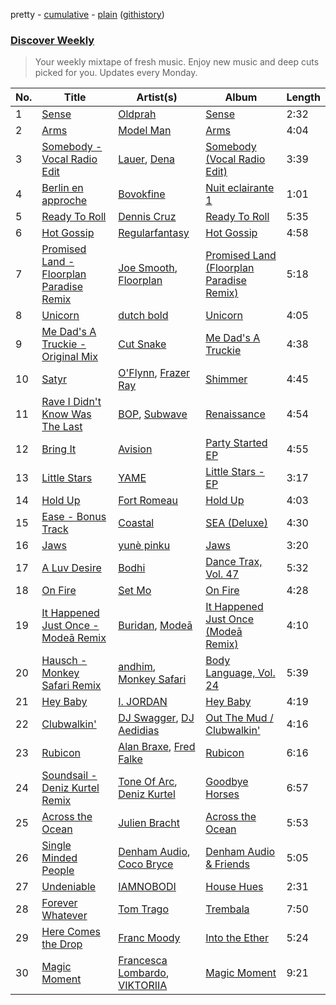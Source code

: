 pretty - [cumulative](/playlists/cumulative/Discover%20Weekly.md) - [plain](/playlists/plain/37i9dQZEVXcERLiUqU2pJX) ([githistory](https://github.githistory.xyz/vitokorn/spotify-playlist-archive/blob/master/playlists/plain/37i9dQZEVXcERLiUqU2pJX))

### [Discover Weekly](https://open.spotify.com/playlist/37i9dQZEVXcERLiUqU2pJX)

> Your weekly mixtape of fresh music. Enjoy new music and deep cuts picked for you. Updates every Monday.

| No. | Title | Artist(s) | Album | Length |
|---|---|---|---|---|
| 1 | [Sense](https://open.spotify.com/track/42378TebpDvNd7YIl4aL2b) | [Oldprah](https://open.spotify.com/artist/0p34IIqCQIqoy2MNGQHxoL) | [Sense](https://open.spotify.com/album/6xlzAtb4MwYXtQR2arxJJC) | 2:32 |
| 2 | [Arms](https://open.spotify.com/track/4NSe5EhRScbUpixWwojp7o) | [Model Man](https://open.spotify.com/artist/2T5NLCuN31j79zbxZ2XCSA) | [Arms](https://open.spotify.com/album/3tIcgx98A4fcBEwvIoH7EQ) | 4:04 |
| 3 | [Somebody - Vocal Radio Edit](https://open.spotify.com/track/1Y3eHk3vwXJCmJDVJUVrXt) | [Lauer](https://open.spotify.com/artist/36rey1TxHa81Az8CqZpsJ4), [Dena](https://open.spotify.com/artist/3qQ6mF4KyHTuOLcZjunAD4) | [Somebody (Vocal Radio Edit)](https://open.spotify.com/album/3Y3xJEgwbBa9uITOFqK4TL) | 3:39 |
| 4 | [Berlin en approche](https://open.spotify.com/track/42YlF2ny4tLPC32ETp422n) | [Bovokfine](https://open.spotify.com/artist/3PtVlQcU0HTGMaJGAyM4G8) | [Nuit eclairante 1](https://open.spotify.com/album/7r41xHgt52OgpXrgJcBJi5) | 1:01 |
| 5 | [Ready To Roll](https://open.spotify.com/track/4iuiFb9jw1mykbY8TcoCmF) | [Dennis Cruz](https://open.spotify.com/artist/27mWOSZjlpmtoqsRjRwQyu) | [Ready To Roll](https://open.spotify.com/album/1WMfD1ahZbc4vXyUZ8s8VM) | 5:35 |
| 6 | [Hot Gossip](https://open.spotify.com/track/0nLFQcS7W3DDTUbd3hPBbX) | [Regularfantasy](https://open.spotify.com/artist/4X8qmnrVs1wkdsccBjik8z) | [Hot Gossip](https://open.spotify.com/album/6h3cw89sDkn7wFaFyjDfPO) | 4:58 |
| 7 | [Promised Land - Floorplan Paradise Remix](https://open.spotify.com/track/3uMtr7M6QgQWFshaS5Vvmh) | [Joe Smooth](https://open.spotify.com/artist/4BIamAD25vwYldaOWTEsXd), [Floorplan](https://open.spotify.com/artist/0RBnTX5xoVa1bDYt9Qbies) | [Promised Land (Floorplan Paradise Remix)](https://open.spotify.com/album/03xiz3SoPRzgsbELSc9JAF) | 5:18 |
| 8 | [Unicorn](https://open.spotify.com/track/4bqJUkyvL2vK3owIGYWCTH) | [dutch bold](https://open.spotify.com/artist/6W5rK56XPaGFfCv4u0onIc) | [Unicorn](https://open.spotify.com/album/77c4gByAxm1vpHSGoIaBWF) | 4:05 |
| 9 | [Me Dad's A Truckie - Original Mix](https://open.spotify.com/track/6Viqdg3lxYehvGLHzvbx0v) | [Cut Snake](https://open.spotify.com/artist/5z7jsdhxqvsOxzZxfVF236) | [Me Dad's A Truckie](https://open.spotify.com/album/2X0s6gF2PDls3DZS6NXxXf) | 4:38 |
| 10 | [Satyr](https://open.spotify.com/track/46eN6AYeRe0Ccln9kSGZmI) | [O'Flynn](https://open.spotify.com/artist/7LTSTQkL7iK7zndjFQgHQo), [Frazer Ray](https://open.spotify.com/artist/7Ic9xxxoKy4EZFqLEXI2hK) | [Shimmer](https://open.spotify.com/album/5J9PhCTsvguuCAEMnxlagY) | 4:45 |
| 11 | [Rave I Didn't Know Was The Last](https://open.spotify.com/track/77Pv1dMsSx2soqiemM6SOq) | [BOP](https://open.spotify.com/artist/02ZCVD3nqfqNId8lvpvCBb), [Subwave](https://open.spotify.com/artist/19UDaks6aMVPdEp8qhO4T9) | [Renaissance](https://open.spotify.com/album/0YsTLgX6gWgmJux1Sk97D8) | 4:54 |
| 12 | [Bring It](https://open.spotify.com/track/2mq0FaNl0kNzAaUuXyAVa9) | [Avision](https://open.spotify.com/artist/25L7U77b5R5fO5pRjDP1Cj) | [Party Started EP](https://open.spotify.com/album/18ak9xTYJnYlD4TE96C9RF) | 4:55 |
| 13 | [Little Stars](https://open.spotify.com/track/0ji8MT1RUHDvDeu93RUxwC) | [YAME](https://open.spotify.com/artist/21pXVnPnafVqqIFAaUb7XW) | [Little Stars - EP](https://open.spotify.com/album/124BIjnTNWp3zZelTz2L4a) | 3:17 |
| 14 | [Hold Up](https://open.spotify.com/track/7v44o3tyblVCSuxkYLikqo) | [Fort Romeau](https://open.spotify.com/artist/5MKqWyqq5CStK7AhkTvzQF) | [Hold Up](https://open.spotify.com/album/16GGgdCTPeOEkI5XlcBdI1) | 4:03 |
| 15 | [Ease - Bonus Track](https://open.spotify.com/track/1t1LqngdwuvxyZlGhBjlYm) | [Coastal](https://open.spotify.com/artist/54Eehq7Ls4ZXE8pdTTPClj) | [SEA (Deluxe)](https://open.spotify.com/album/0LROtv00YrQqjaYL431GcO) | 4:30 |
| 16 | [Jaws](https://open.spotify.com/track/17TCTYGxieVPS1TBTUdQkc) | [yunè pinku](https://open.spotify.com/artist/2sY4BbYrbvNVgsNzo6HddD) | [Jaws](https://open.spotify.com/album/0rdaz3LaQsaibiVA6iGtkn) | 3:20 |
| 17 | [A Luv Desire](https://open.spotify.com/track/3VusLTAcZGq8bgAGzJKPRX) | [Bodhi](https://open.spotify.com/artist/1C545778m57qWQwISWGAHD) | [Dance Trax, Vol. 47](https://open.spotify.com/album/6scBIchAttvfyikrrPQgMB) | 5:32 |
| 18 | [On Fire](https://open.spotify.com/track/5Uy4klMydEVKvWYqoCUpqn) | [Set Mo](https://open.spotify.com/artist/2rv8IrcIQiFKkdvQAgUTZj) | [On Fire](https://open.spotify.com/album/3WfaBo5m4OjYqkLq1wQ9KT) | 4:28 |
| 19 | [It Happened Just Once - Modeā Remix](https://open.spotify.com/track/7zGfyZrsyWG8dJQXQMqFPZ) | [Buridan](https://open.spotify.com/artist/2mOHwtga6C4ES7wkxmmT4g), [Modeā](https://open.spotify.com/artist/6dsy10LVNALrvHyVEadrsJ) | [It Happened Just Once (Modeā Remix)](https://open.spotify.com/album/3W5iI3eckAbI2srP9oGFqm) | 4:10 |
| 20 | [Hausch - Monkey Safari Remix](https://open.spotify.com/track/0fekE2CvBjFKZN9TqTAUc7) | [andhim](https://open.spotify.com/artist/6XJeFzmI6vrWyHcdB7EImP), [Monkey Safari](https://open.spotify.com/artist/5zovXI5By2gUhdr7EByjLa) | [Body Language, Vol. 24](https://open.spotify.com/album/5ckimbNORdaunDCjWmr1If) | 5:39 |
| 21 | [Hey Baby](https://open.spotify.com/track/3Qd9CoIBV2fXERJAXYXUiv) | [I. JORDAN](https://open.spotify.com/artist/5RMLpCv3ic2KtGnqJ7eMG4) | [Hey Baby](https://open.spotify.com/album/5SFR0BM59foRYgSloVXkWI) | 4:19 |
| 22 | [Clubwalkin'](https://open.spotify.com/track/2QpjYoc4oZvf3giM4XR1Bg) | [DJ Swagger](https://open.spotify.com/artist/3l8A3VM3N2E4lx3afyMd9C), [DJ Aedidias](https://open.spotify.com/artist/55n87VZ3wsNsttRrBR86yc) | [Out The Mud / Clubwalkin'](https://open.spotify.com/album/1y0vJeEpNzGtFDbtxtotLi) | 4:16 |
| 23 | [Rubicon](https://open.spotify.com/track/2xmTl0OYHCYcnkhV9RDlKq) | [Alan Braxe](https://open.spotify.com/artist/24JRvbKfTcF2x7c2kCCJrW), [Fred Falke](https://open.spotify.com/artist/0AfNNw1LS2i9KW4icd7inD) | [Rubicon](https://open.spotify.com/album/0igyoV7Wc8AKk2RpgHjjry) | 6:16 |
| 24 | [Soundsail - Deniz Kurtel Remix](https://open.spotify.com/track/2Ht0NLOJvmWh69zondSAmL) | [Tone Of Arc](https://open.spotify.com/artist/1WugGU4fhM2CmU5U7h7lG9), [Deniz Kurtel](https://open.spotify.com/artist/6dXNn1zUugObsf4HRSnZJs) | [Goodbye Horses](https://open.spotify.com/album/6GycpMpTDlTmiiIAUPSOEV) | 6:57 |
| 25 | [Across the Ocean](https://open.spotify.com/track/5FV3MscnLGe0kvxhmf9WhE) | [Julien Bracht](https://open.spotify.com/artist/10dTAeheJUqaoY9C0UxdHx) | [Across the Ocean](https://open.spotify.com/album/2S7pRPATqVb6EmRsWuRuNd) | 5:53 |
| 26 | [Single Minded People](https://open.spotify.com/track/2dyOz726bsqXUynaRO1XRd) | [Denham Audio](https://open.spotify.com/artist/2gyrzIEBDddx6GsW60DnW1), [Coco Bryce](https://open.spotify.com/artist/08hjAM9XAD28O0nWVKmlx5) | [Denham Audio & Friends](https://open.spotify.com/album/42xpRc6lrJwY7yeXyhiOy9) | 5:05 |
| 27 | [Undeniable](https://open.spotify.com/track/1IYg0oQx4dhL2G5LBE19T2) | [IAMNOBODI](https://open.spotify.com/artist/2DLlb2Se6eF0mMTYffyAcn) | [House Hues](https://open.spotify.com/album/7zOq9dtIhDjmtYzKnMQU8v) | 2:31 |
| 28 | [Forever Whatever](https://open.spotify.com/track/1XMqiASp1EugE2Vzc7UmuH) | [Tom Trago](https://open.spotify.com/artist/2vUpX2Zq1DBdCHuoEnmzkK) | [Trembala](https://open.spotify.com/album/3ZqhaGJ43PmogKRdwOX3w2) | 7:50 |
| 29 | [Here Comes the Drop](https://open.spotify.com/track/7AVHGv6qTUV2HonO9pEzVN) | [Franc Moody](https://open.spotify.com/artist/10GT4yz8c6xjjnPGtGPI1l) | [Into the Ether](https://open.spotify.com/album/5O9uqsd52hAovfkyArK41d) | 5:24 |
| 30 | [Magic Moment](https://open.spotify.com/track/6bcShXaH3ur6aM6mDxv95o) | [Francesca Lombardo](https://open.spotify.com/artist/53k6hml77TQV6Eub3zdbju), [VIKTORIIA](https://open.spotify.com/artist/0qXSZNPQ4kmgIamSn1ndHy) | [Magic Moment](https://open.spotify.com/album/4EPidCv1ztlKwUWct8A3CQ) | 9:21 |